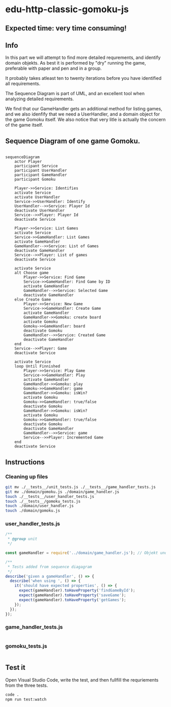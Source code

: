# edu-http-classic-gomoku-js

## Expected time: very time consuming!

## Info

In this part we will attempt to find more detailed requrements, and identify domain objekts. As best it is performed by "dry" running the game, preferable with paper and pen and in a group. 

It probably takes atleast ten to twenty iterations before you have identified all requirements.

The Sequence Diagram is part of UML, and an excellent tool when analyzing detailed requirements.

We find that our GameHandler gets an additional method for listing games, and we also idenfify that we need a UserHandler, and a domain object for the game Gomoku itself. We also notice that very litle is actually the concern of the game itself.

## Sequence Diagram of one game Gomoku.

```mermaid

sequenceDiagram
    actor Player
    participant Service
    participant UserHandler
    participant GameHandler
    participant Gomoku

    Player->>Service: Identifies
    activate Service
    activate UserHandler
    Service->>UserHandler: Identify
    UserHandler-->>Service: Player Id
    deactivate UserHandler
    Service-->>Player: Player Id
    deactivate Service
    
    Player->>Service: List Games
    activate Service
    Service->>GameHandler: List Games
    activate GameHandler
    GameHandler-->>Service: List of Games
    deactivate GameHandler
    Service-->>Player: List of games
    deactivate Service
    
    activate Service
    alt Choose game
        Player->>Service: Find Game
        Service->>GameHandler: Find Game by ID
        activate GameHandler
        GameHandler-->>Service: Selected Game
        deactivate GameHandler
    else Create Game
        Player->>Service: New Game
        Service->>GameHandler: Create Game
        activate GameHandler
        GameHandler->>Gomoku: create board
        activate Gomoku
        Gomoku->>GameHandler: board
        deactivate Gomoku
        GameHandler-->>Service: Created Game
        deactivate GameHandler
    end
    Service-->>Player: Game
    deactivate Service
    
    activate Service
    loop Until Finnished
        Player->>Service: Play Game
        Service->>GameHandler: Play
        activate GameHandler
        GameHandler->>Gomoku: play
        Gomoku->>GameHandler: game
        GameHandler->>Gomoku: isWin?
        activate Gomoku
        Gomoku->>GameHandler: true/false
        deactivate Gomoku
        GameHandler->>Gomoku: isWin?
        activate Gomoku
        Gomoku->>GameHandler: true/false
        deactivate Gomoku
        deactivate GameHandler
        GameHandler-->>Service: game
        Service-->>Player: Incremented Game
    end
    deactivate Service
```

## Instructions

### Cleaning up files

```bash
git mv ./__tests__/unit_tests.js ./__tests__/game_handler_tests.js
git mv ./domain/gomoku.js ./domain/game_handler.js
touch ./__tests__/user_handler_tests.js
touch ./__tests__/gomoku_tests.js
touch ./domain/user_handler.js
touch ./domain/gomoku.js
```

### user_handler_tests.js

```js
/**
 * @group unit
 */

const gameHandler = require('../domain/game_handler.js'); // Objekt under test

/**
 * Tests added from sequence diagagram
 */
describe('given a gameHandler', () => {
  describe('when using ', () => {
    it('should have expected properties', () => {
      expect(gameHandler).toHaveProperty('findGameById');
      expect(gameHandler).toHaveProperty('saveGame');
      expect(gameHandler).toHaveProperty('getGames');
    });
  });
});
```
### game_handler_tests.js

```js
```
### gomoku_tests.js

```js
```

## Test it

Open Visual Studio Code, write the test, and then fullfill the requriements from the three tests.

```bash
code .
npm run test:watch
```
